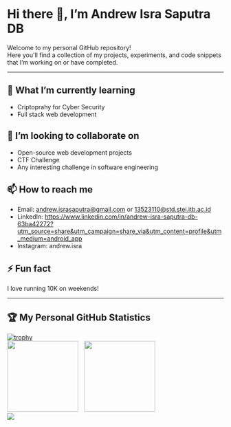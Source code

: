 # Hi there 👋, I’m Andrew Isra Saputra DB

Welcome to my personal GitHub repository!  
Here you'll find a collection of my projects, experiments, and code snippets that I’m working on or have completed.

---

## 🌱 What I’m currently learning
- Criptoprahy for Cyber Security
- Full stack web development

## 👯 I’m looking to collaborate on
- Open-source web development projects
- CTF Challenge
- Any interesting challenge in software engineering

## 📫 How to reach me
- Email: andrew.israsaputra@gmail.com or 13523110@std.stei.itb.ac.id
- LinkedIn: https://www.linkedin.com/in/andrew-isra-saputra-db-63ba42272?utm_source=share&utm_campaign=share_via&utm_content=profile&utm_medium=android_app 
- Instagram: andrew.isra

## ⚡ Fun fact
I love running 10K on weekends!

---
## 🏆 My Personal GitHub Statistics

<div>
  <a href="https://github.com/ryo-ma/github-profile-trophy">
    <img src="https://github-profile-trophy.vercel.app/?username=andrewisra&theme=aura&rank=-C&no-frame=true&no-bg=true&margin-w=10&margin-h=10" alt="trophy" />
  </a>
</div>

<div>
  <img src="https://github-readme-stats.vercel.app/api?username=andrewisra&show_icons=true&theme=midnight-purple" height="165" style="margin-right: 10px;" />
  <img src="https://github-readme-stats.vercel.app/api/top-langs/?username=andrewisra&layout=compact&theme=midnight-purple" height="165" />
</div>

<div>
  <img src="https://github-readme-streak-stats.herokuapp.com/?user=andrewisra&theme=midnight-purple" />
</div>
